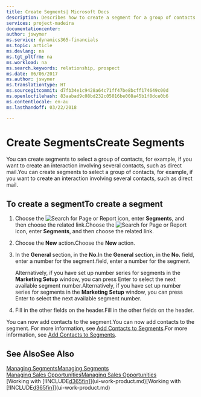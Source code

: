 ```yaml
---
title: Create Segments| Microsoft Docs
description: Describes how to create a segment for a group of contacts in Finance and Operations, Business edition, for example, in order to target several contacts with a direct mail.
services: project-madeira
documentationcenter: 
author: jswymer
ms.service: dynamics365-financials
ms.topic: article
ms.devlang: na
ms.tgt_pltfrm: na
ms.workload: na
ms.search.keywords: relationship, prospect
ms.date: 06/06/2017
ms.author: jswymer
ms.translationtype: HT
ms.sourcegitcommit: d7fb34e1c9428a64c71ff47be8bcff174649c00d
ms.openlocfilehash: 83aabad9c08bd232c05016be008a45b1f8dce0b6
ms.contentlocale: en-au
ms.lasthandoff: 03/22/2018

---
```

# <a name="create-segments"></a><span data-ttu-id="4ccd2-103">Create Segments</span><span class="sxs-lookup"><span data-stu-id="4ccd2-103">Create Segments</span></span>
<span data-ttu-id="4ccd2-104">You can create segments to select a group of contacts, for example, if you want to create an interaction involving several contacts, such as direct mail.</span><span class="sxs-lookup"><span data-stu-id="4ccd2-104">You can create segments to select a group of contacts, for example, if you want to create an interaction involving several contacts, such as direct mail.</span></span>

## <a name="to-create-a-segment"></a><span data-ttu-id="4ccd2-105">To create a segment</span><span class="sxs-lookup"><span data-stu-id="4ccd2-105">To create a segment</span></span>
1. <span data-ttu-id="4ccd2-106">Choose the ![Search for Page or Report](media/ui-search/search_small.png "Search for Page or Report icon") icon, enter **Segments**, and then choose the related link.</span><span class="sxs-lookup"><span data-stu-id="4ccd2-106">Choose the ![Search for Page or Report](media/ui-search/search_small.png "Search for Page or Report icon") icon, enter **Segments**, and then choose the related link.</span></span>
2. <span data-ttu-id="4ccd2-107">Choose the **New** action.</span><span class="sxs-lookup"><span data-stu-id="4ccd2-107">Choose the **New** action.</span></span>
3. <span data-ttu-id="4ccd2-108">In the **General** section, in the **No.**</span><span class="sxs-lookup"><span data-stu-id="4ccd2-108">In the **General** section, in the **No.**</span></span> <span data-ttu-id="4ccd2-109">field, enter a number for the segment.</span><span class="sxs-lookup"><span data-stu-id="4ccd2-109">field, enter a number for the segment.</span></span>

    <span data-ttu-id="4ccd2-110">Alternatively, if you have set up number series for segments in the **Marketing Setup** window, you can press Enter to select the next available segment number.</span><span class="sxs-lookup"><span data-stu-id="4ccd2-110">Alternatively, if you have set up number series for segments in the **Marketing Setup** window, you can press Enter to select the next available segment number.</span></span>
4. <span data-ttu-id="4ccd2-111">Fill in the other fields on the header.</span><span class="sxs-lookup"><span data-stu-id="4ccd2-111">Fill in the other fields on the header.</span></span>

<span data-ttu-id="4ccd2-112">You can now add contacts to the segment.</span><span class="sxs-lookup"><span data-stu-id="4ccd2-112">You can now add contacts to the segment.</span></span> <span data-ttu-id="4ccd2-113">For more information, see [Add Contacts to Segments](marketing-add-contact-segment.md).</span><span class="sxs-lookup"><span data-stu-id="4ccd2-113">For more information, see [Add Contacts to Segments](marketing-add-contact-segment.md).</span></span>

## <a name="see-also"></a><span data-ttu-id="4ccd2-114">See Also</span><span class="sxs-lookup"><span data-stu-id="4ccd2-114">See Also</span></span>
[<span data-ttu-id="4ccd2-115">Managing Segments</span><span class="sxs-lookup"><span data-stu-id="4ccd2-115">Managing Segments</span></span>](marketing-segments.md)  
[<span data-ttu-id="4ccd2-116">Managing Sales Opportunities</span><span class="sxs-lookup"><span data-stu-id="4ccd2-116">Managing Sales Opportunities</span></span>](marketing-manage-sales-opportunities.md)  
<span data-ttu-id="4ccd2-117">[Working with [!INCLUDE[d365fin](includes/d365fin_md.md)]](ui-work-product.md)</span><span class="sxs-lookup"><span data-stu-id="4ccd2-117">[Working with [!INCLUDE[d365fin](includes/d365fin_md.md)]](ui-work-product.md)</span></span>  

